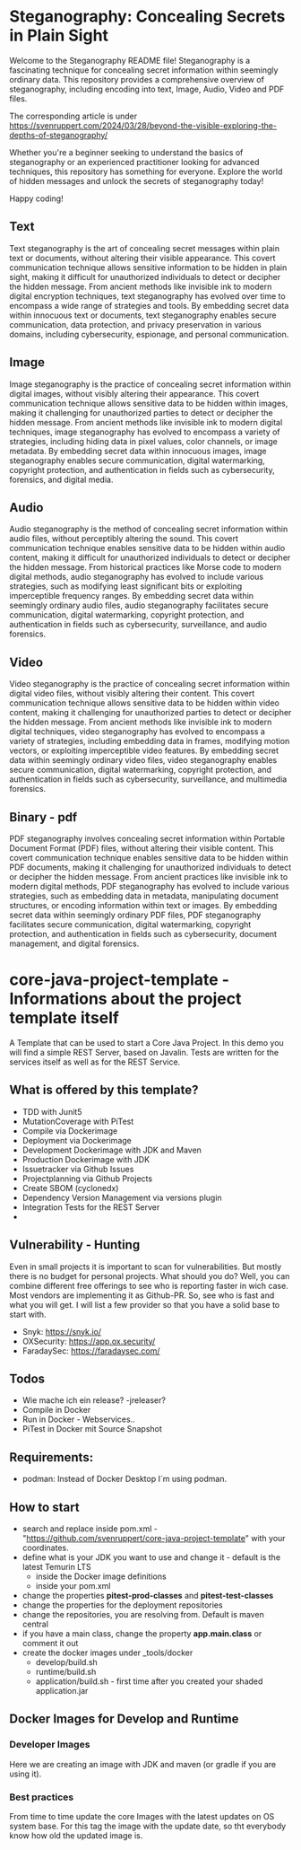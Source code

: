 # Steganography: Concealing Secrets in Plain Sight
Welcome to the Steganography README file! 
Steganography is a fascinating technique for concealing secret information within seemingly ordinary data. 
This repository provides a comprehensive overview of steganography, including encoding into text, Image, Audio, Video and PDF files.

The corresponding article is under https://svenruppert.com/2024/03/28/beyond-the-visible-exploring-the-depths-of-steganography/

Whether you're a beginner seeking to understand the basics of steganography 
or an experienced practitioner looking for advanced techniques, this repository has something for everyone. 
Explore the world of hidden messages and unlock the secrets of steganography today!

Happy coding!

## Text
Text steganography is the art of concealing secret messages within plain text or documents, 
without altering their visible appearance. This covert communication technique allows sensitive 
information to be hidden in plain sight, making it difficult for unauthorized individuals 
to detect or decipher the hidden message. From ancient methods like invisible ink to modern 
digital encryption techniques, text steganography has evolved over time to encompass a wide 
range of strategies and tools. By embedding secret data within innocuous text or documents, 
text steganography enables secure communication, data protection, and privacy preservation in 
various domains, including cybersecurity, espionage, and personal communication.

## Image
Image steganography is the practice of concealing secret information within digital 
images, without visibly altering their appearance. This covert communication technique 
allows sensitive data to be hidden within images, making it challenging for unauthorized 
parties to detect or decipher the hidden message. From ancient methods like invisible ink 
to modern digital techniques, image steganography has evolved to encompass a variety of strategies, 
including hiding data in pixel values, color channels, or image metadata. By embedding secret 
data within innocuous images, image steganography enables secure communication, digital watermarking, 
copyright protection, and authentication in fields such as cybersecurity, forensics, and digital media.

## Audio
Audio steganography is the method of concealing secret information within audio files, 
without perceptibly altering the sound. This covert communication technique enables 
sensitive data to be hidden within audio content, making it difficult for 
unauthorized individuals to detect or decipher the hidden message. From historical 
practices like Morse code to modern digital methods, audio steganography has evolved 
to include various strategies, such as modifying least significant bits or exploiting 
imperceptible frequency ranges. By embedding secret data within seemingly ordinary audio files, 
audio steganography facilitates secure communication, digital watermarking, 
copyright protection, and authentication in fields such as cybersecurity, surveillance, and audio forensics.

## Video
Video steganography is the practice of concealing secret information within digital video files, 
without visibly altering their content. This covert communication technique allows sensitive 
data to be hidden within video content, making it challenging for unauthorized parties to 
detect or decipher the hidden message. From ancient methods like invisible ink to modern digital 
techniques, video steganography has evolved to encompass a variety of strategies, including embedding 
data in frames, modifying motion vectors, or exploiting imperceptible video features. By embedding 
secret data within seemingly ordinary video files, video steganography enables secure communication, 
digital watermarking, copyright protection, and authentication in fields such as cybersecurity, 
surveillance, and multimedia forensics.

## Binary - pdf
PDF steganography involves concealing secret information within Portable Document Format (PDF) files, 
without altering their visible content. This covert communication technique enables sensitive 
data to be hidden within PDF documents, making it challenging for unauthorized individuals 
to detect or decipher the hidden message. From ancient practices like invisible ink to modern digital 
methods, PDF steganography has evolved to include various strategies, such as embedding 
data in metadata, manipulating document structures, or encoding information within text or images. 
By embedding secret data within seemingly ordinary PDF files, PDF steganography facilitates secure 
communication, digital watermarking, copyright protection, and authentication in fields such as cybersecurity, 
document management, and digital forensics.


# core-java-project-template - Informations about the project template itself

A Template that can be used to start a Core Java Project.
In this demo you will find a simple REST Server, based on Javalin.
Tests are written for the services itself as well as for the REST Service.

## What is offered by this template?

* TDD with Junit5
* MutationCoverage with PiTest
* Compile via Dockerimage
* Deployment via Dockerimage
* Development Dockerimage with JDK and Maven
* Production Dockerimage with JDK
* Issuetracker via Github Issues
* Projectplanning via Github Projects
* Create SBOM (cyclonedx)
* Dependency Version Management via versions plugin
* Integration Tests for the REST Server
*

## Vulnerability - Hunting
Even in small projects it is important to scan for vulnerabilities.
But mostly there is no budget for personal projects.
What should you do? Well, you can combine different free offerings
to see who is reporting faster in wich case. Most vendors are implementing it as Github-PR.
So, see who is fast and what you will get.
I will list a few provider so that you have a solid base to start with.

* Snyk: https://snyk.io/
* OXSecurity: https://app.ox.security/
* FaradaySec: https://faradaysec.com/

## Todos
* Wie mache ich ein release? -jreleaser?
* Compile in Docker
* Run in Docker - Webservices..
* PiTest in Docker mit Source Snapshot

## Requirements:
- podman: Instead of Docker Desktop I´m using podman.

## How to start

* search and replace inside pom.xml - "https://github.com/svenruppert/core-java-project-template" with your coordinates.
* define what is your JDK you want to use and change it - default is the latest Temurin LTS
  * inside the Docker image definitions
  * inside your pom.xml
* change the properties **pitest-prod-classes** and **pitest-test-classes**
* change the properties for the deployment repositories
* change the repositories, you are resolving from. Default is maven central
* if you have a main class, change the property **app.main.class** or comment it out
* create the docker images under _tools/docker
  * develop/build.sh
  * runtime/build.sh
  * application/build.sh - first time after you created your shaded application.jar

## Docker Images for Develop and Runtime

### Developer Images

Here we are creating an image with JDK and maven (or gradle if you are using it).

### Best practices

From time to time update the core Images with the latest updates on OS system base.
For this tag the image with the update date, so tht everybody know how old the updated
image is.
